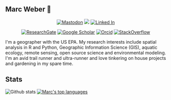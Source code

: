 ## Marc Weber :running:

<p align="center">
  <a href="https://fosstodon.org/@mhweber"><img src="https://img.shields.io/badge/-Mastodon-555555?style=for-the-badge&logo=Mastodon&logoColor=white" alt="Mastodon"></a>	
  <a href="https://github.com/mhweber?tab=followers"><img src="https://img.shields.io/badge/-Github/-555555?style=for-the-badge&logo=GitHub&logoColor=white"></a>
  <a href="https://www.linkedin.com/in/marchweber"><img src="https://img.shields.io/badge/-Linkedin-555555?style=for-the-badge&logo=linked-in&logoColor=white" alt="Linked In"></a>
</p>
<p align="center">
  <a href="https://www.researchgate.net/profile/Marc_Weber3"><img src="https://img.shields.io/badge/-ResearchGate-555555?style=for-the-badge&logo=researchgate&logoColor=white" alt="ResearchGate"></a>
  <a href="https://scholar.google.pl/citations?hl=pl&user=DOs--KYAAAAJ&hl=en"><img src="https://img.shields.io/badge/-Google Scholar-555555?style=for-the-badge&logo=google-scholar&logoColor=white" alt="Google Scholar"></a>
  <a href="https://orcid.org/0000-0002-9742-4744"><img src="https://img.shields.io/badge/-Orcid-555555?style=for-the-badge&logo=Orcid&logoColor=white" alt="Orcid"></a>	
  <a href="https://stackoverflow.com/users/1905305"><img src="https://img.shields.io/badge/-StackOverflow-555555?style=for-the-badge&logo=stack-overflow&logoColor=white" alt="StackOverflow"></a>	
</p>

I'm a geographer with the US EPA. My research interests include spatial analysis in R and Python, Geographic Information Science (GIS), aquatic ecology, remote sensing, open source science and environmental modeling. I'm an avid trail runner and ultra-runner and love tinkering on house projects and gardening in my spare time.

## Stats
![Github stats](https://github-readme-stats-sigma-five.vercel.app/api?username=mhweber&theme=aura&hide_title=true&show_icons=true&include_all_commits=true&count_private=true)
[![Marc's top languages](https://github-readme-stats.vercel.app/api/top-langs/?username=mhweber&layout=donut)](https://github.com/mhweber/github-readme-stats)
<!--
<a href="https://github.com/mhweber/mhweber">
  <img align="center" src="https://github-readme-stats-sigma-five.vercel.app/api/top-langs/?username=mhweber&hide=java,html,go, javascript,css&&layout=compact&title_color=ffffff&text_color=c9cacc&icon_color=2bbc8a&bg_color=1d1f21" />

<a href="https://github.com/mhweber/mhweber">
  <img align="center" src="https://github-readme-stats-sigma-five.vercel.app/api?username=mhweber&show_icons=true&line_height=27&count_private=true&title_color=ffffff&text_color=c9cacc&icon_color=2bbc8a&bg_color=1d1f21" alt="Marc's GitHub Stats" />
</a>


